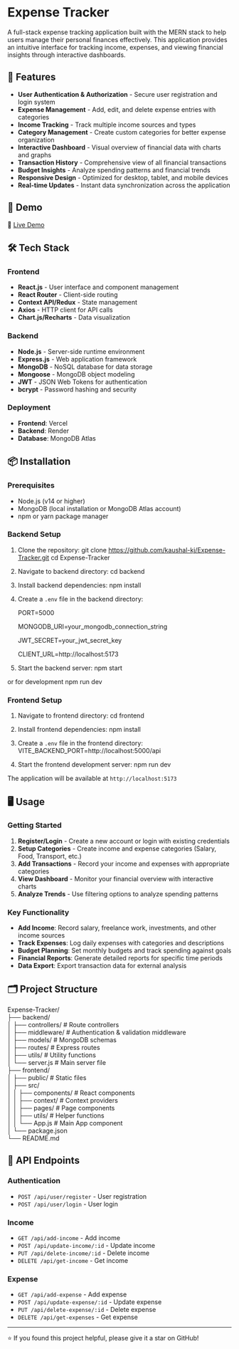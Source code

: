 # Expense Tracker

A full-stack expense tracking application built with the MERN stack to help users manage their personal finances effectively. This application provides an intuitive interface for tracking income, expenses, and viewing financial insights through interactive dashboards.

## 🌟 Features

- **User Authentication & Authorization** - Secure user registration and login system
- **Expense Management** - Add, edit, and delete expense entries with categories
- **Income Tracking** - Track multiple income sources and types
- **Category Management** - Create custom categories for better expense organization
- **Interactive Dashboard** - Visual overview of financial data with charts and graphs
- **Transaction History** - Comprehensive view of all financial transactions
- **Budget Insights** - Analyze spending patterns and financial trends
- **Responsive Design** - Optimized for desktop, tablet, and mobile devices
- **Real-time Updates** - Instant data synchronization across the application

## 🚀 Demo

🔗 [Live Demo](https://expense-tracker-kkj.vercel.app)

## 🛠️ Tech Stack

### Frontend
- **React.js** - User interface and component management
- **React Router** - Client-side routing
- **Context API/Redux** - State management
- **Axios** - HTTP client for API calls
- **Chart.js/Recharts** - Data visualization

### Backend
- **Node.js** - Server-side runtime environment
- **Express.js** - Web application framework
- **MongoDB** - NoSQL database for data storage
- **Mongoose** - MongoDB object modeling
- **JWT** - JSON Web Tokens for authentication
- **bcrypt** - Password hashing and security

### Deployment
- **Frontend**: Vercel
- **Backend**: Render
- **Database**: MongoDB Atlas

## 📦 Installation

### Prerequisites
- Node.js (v14 or higher)
- MongoDB (local installation or MongoDB Atlas account)
- npm or yarn package manager

### Backend Setup

1. Clone the repository:
git clone https://github.com/kaushal-kj/Expense-Tracker.git
cd Expense-Tracker



2. Navigate to backend directory:
cd backend



3. Install backend dependencies:
npm install



4. Create a `.env` file in the backend directory:

    PORT=5000

    MONGODB_URI=your_mongodb_connection_string

    JWT_SECRET=your_jwt_secret_key

    CLIENT_URL=http://localhost:5173



5. Start the backend server:
  npm start

  or for development
  npm run dev


### Frontend Setup

1. Navigate to frontend directory:
cd frontend



2. Install frontend dependencies:
npm install



3. Create a `.env` file in the frontend directory:
VITE_BACKEND_PORT=http://localhost:5000/api



4. Start the frontend development server:
npm run dev



The application will be available at `http://localhost:5173`

## 🖥️ Usage

### Getting Started
1. **Register/Login** - Create a new account or login with existing credentials
2. **Setup Categories** - Create income and expense categories (Salary, Food, Transport, etc.)
3. **Add Transactions** - Record your income and expenses with appropriate categories
4. **View Dashboard** - Monitor your financial overview with interactive charts
5. **Analyze Trends** - Use filtering options to analyze spending patterns

### Key Functionality
- **Add Income**: Record salary, freelance work, investments, and other income sources
- **Track Expenses**: Log daily expenses with categories and descriptions  
- **Budget Planning**: Set monthly budgets and track spending against goals
- **Financial Reports**: Generate detailed reports for specific time periods
- **Data Export**: Export transaction data for external analysis

## 🗂️ Project Structure

Expense-Tracker/ \
├── backend/ \
│ ├── controllers/ # Route controllers\
│ ├── middleware/ # Authentication & validation middleware\
│ ├── models/ # MongoDB schemas\
│ ├── routes/ # Express routes\
│ ├── utils/ # Utility functions\
│ └── server.js # Main server file\
├── frontend/\
│ ├── public/ # Static files\
│ ├── src/\
│ │ ├── components/ # React components\
│ │ ├── context/ # Context providers\
│ │ ├── pages/ # Page components\
│ │ ├── utils/ # Helper functions\
│ │ └── App.js # Main App component\
│ └── package.json\
└── README.md



## 🔧 API Endpoints

### Authentication
- `POST /api/user/register` - User registration
- `POST /api/user/login` - User login

### Income
- `GET /api/add-income` - Add income
- `POST /api/update-income/:id` - Update income
- `PUT /api/delete-income/:id` - Delete income
- `DELETE /api/get-income` - Get income

### Expense
- `GET /api/add-expense` - Add expense
- `POST /api/update-expense/:id` - Update expense
- `PUT /api/delete-expense/:id` - Delete expense
- `DELETE /api/get-expenses` - Get expense


---

⭐ If you found this project helpful, please give it a star on GitHub!
